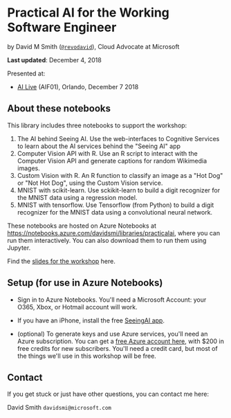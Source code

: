 # Practical AI for the Working Software Engineer

by David M Smith ([`@revodavid`](https://twitter.com/revodavid)), Cloud Advocate at Microsoft

**Last updated**: December 4, 2018  

Presented at:

* [AI Live](https://live360events.com/Events/Orlando-2018/Sessions/Friday/AIF01-Workshop-Practical-Artificial-Intelligence-for-the-Working-Software-Engineer.aspx) (AIF01), Orlando, December 7 2018

## About these notebooks

This library includes three notebooks to support the workshop:

1. The AI behind Seeing AI. Use the web-interfaces to Cognitive Services to learn about the AI services behind the "Seeing AI" app
2. Computer Vision API with R. Use an R script to interact with the Computer Vision API and generate captions for random Wikimedia images.
3. Custom Vision with R. An R function to classify an image as a "Hot Dog" or "Not Hot Dog", using the Custom Vision service.
4. MNIST with scikit-learn. Use sckikit-learn to build a digit recognizer for the MNIST data using a regression model.
5. MNIST with tensorflow. Use Tensorflow (from Python) to build a digit recognizer for the MNIST data using a convolutional neural network.

These notebooks are hosted on Azure Notebooks at https://notebooks.azure.com/davidsmi/libraries/practicalai, where you can run them interactively. You can also download them to run them using Jupyter.

Find the [slides for the workshop](https://github.com/revodavid/PracticalAI/blob/master/AIF01%20Practical%20AI%20for%20the%20Working%20Software%20Engineer.pdf) here.

## Setup (for use in Azure Notebooks)

* Sign in to Azure Notebooks. You'll need a Microsoft Account: your O365, Xbox, or Hotmail account will work.

* If you have an iPhone, install the free [SeeingAI app](https://www.microsoft.com/seeing-ai?WT.mc_id=AIlive-workshop-davidsmi).

* (optional) To generate keys and use Azure services, you'll need an Azure subscription. You can get a [free Azure account here](https://azure.microsoft.com/free?WT.mc_id=AIlive-workshop-davidsmi), with $200 in free credits for new subscribers. You'll need a credit card, but most of the things we'll use in this workshop will be free.

## Contact

If you get stuck or just have other questions, you can contact me here:

David Smith `davidsmi@microsoft.com`






